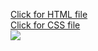 <a href = "photoblog.html">Click for HTML file</a>
<br>
<a href = "styles.css"> Click for CSS file</a>
<br>
<img src = "https://drive.google.com/file/d/19dZhIN3-o5L-b_PJnzuw2vzNZvl8duvv/view?usp=sharing">
